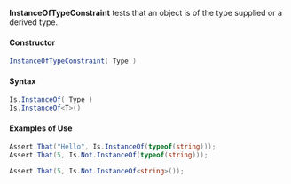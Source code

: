 **InstanceOfTypeConstraint** tests that an object is of the type supplied or a derived type.

<h4>Constructor</h4>

```C#
InstanceOfTypeConstraint( Type )
```

<h4>Syntax</h4>

```C#
Is.InstanceOf( Type )
Is.InstanceOf<T>()
```

<h4>Examples of Use</h4>

```C#
Assert.That("Hello", Is.InstanceOf(typeof(string)));
Assert.That(5, Is.Not.InstanceOf(typeof(string)));

Assert.That(5, Is.Not.InstanceOf<string>());
```

